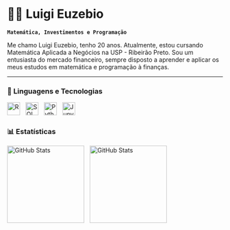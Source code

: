 # 👨‍💻 Luigi Euzebio

**`Matemática, Investimentos e Programação`**

Me chamo Luigi Euzebio, tenho 20 anos. Atualmente, estou cursando Matemática Aplicada a Negócios na USP - Ribeirão Preto. Sou um entusiasta do mercado financeiro, sempre disposto a aprender e aplicar os meus estudos em matemática e programação à finanças.

---

### 🤖 Linguagens e Tecnologias

<img 
    align="left" 
    alt="R" 
    title="R"
    width="30px" 
    style="padding-right: 10px;" 
    src="https://cdn.jsdelivr.net/gh/devicons/devicon@latest/icons/rstudio/rstudio-original.svg"         
/>

<img 
    align="left" 
    alt="SQL" 
    title="SQL"
    width="30px" 
    style="padding-right: 10px;" 
    src="https://cdn.jsdelivr.net/gh/devicons/devicon@latest/icons/azuresqldatabase/azuresqldatabase-original.svg" 
    /> 


<img 
    align="left" 
    alt="Python" 
    title="Python"
    width="30px" 
    style="padding-right: 10px;" 
    src="https://cdn.jsdelivr.net/gh/devicons/devicon@latest/icons/python/python-original.svg" 
/>

<img 
    align="left" 
    alt="Jupyter" 
    title="Jupyter"
    width="30px" 
    style="padding-right: 10px;" 
    src="https://cdn.jsdelivr.net/gh/devicons/devicon@latest/icons/jupyter/jupyter-original-wordmark.svg"
/>

<br/>
<br/>

### 📊 Estatísticas

<p>
  <img 
    align="left" 
    alt="GitHub Stats" 
    height="180" 
    style="padding-right: 10px;" 
    src="https://github-readme-stats.vercel.app/api?username=luigiceuzebio&show_icons=true&theme=tokyonight&include_all_commits=true&locale=pt-br" 
  />

 <img 
    align="left" 
    alt="GitHub Stats" 
    height="180" 
    style="padding-right: 10px;" 
    src="https://github-readme-stats.vercel.app/api/top-langs/?username=luigiceuzebio&theme=tokyonight&layout=compact&custom_title=Tecnologias&langs_count=9" 
  />

</p>
